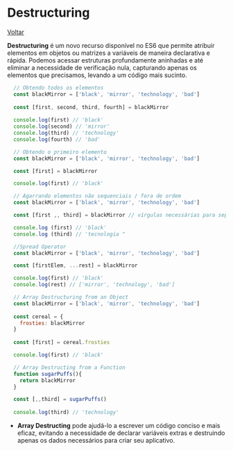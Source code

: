 # Destructuring

[Voltar](JavaScript_pro_tips.md)

**Destructuring** é um novo recurso disponível no ES6 que permite atribuir
elementos em objetos ou matrizes a variáveis ​​de maneira declarativa e rápida. 
Podemos acessar estruturas profundamente aninhadas e até eliminar a 
necessidade de verificação nula, capturando apenas os elementos que precisamos,
levando a um código mais sucinto. 

```javascript
  // Obtendo todos os elementos
  const blackMirror = ['black', 'mirror', 'technology', 'bad']
  
  const [first, second, third, fourth] = blackMirror
  
  console.log(first) // 'black'
  console.log(second) // 'mirror'
  console.log(third) // 'technology'
  console.log(fourth) // 'bad'

  // Obtendo o primeiro elemento
  const blackMirror = ['black', 'mirror', 'technology', 'bad']

  const [first] = blackMirror

  console.log(first) // 'black'

  // Agarrando elementos não sequenciais / fora de ordem
  const blackMirror = ['black', 'mirror', 'technology', 'bad'] 

  const [first ,, third] = blackMirror // vírgulas necessárias para separar os elementos 

  console.log (first) // 'black' 
  console.log (third) // 'tecnologia "

  //Spread Operator
  const blackMirror = ['black', 'mirror', 'technology', 'bad']

  const [firstElem, ...rest] = blackMirror

  console.log(first) // 'black'
  console.log(rest) // ['mirror', 'technology', 'bad']

  // Array Destructuring from an Object
  const blackMirror = ['black', 'mirror', 'technology', 'bad']
  
  const cereal = {
    frosties: blackMirror 
  }
  
  const [first] = cereal.frosties

  console.log(first) // 'black'

  // Array Destructing from a Function
  function sugarPuffs(){
    return blackMirror
  }

  const [,,third] = sugarPuffs()
  
  console.log(third) // 'technology'
```
- **Array Destructing** pode ajudá-lo a escrever um código conciso e mais eficaz,
evitando a necessidade de declarar variáveis ​​extras e destruindo apenas os dados
 necessários para criar seu aplicativo.
